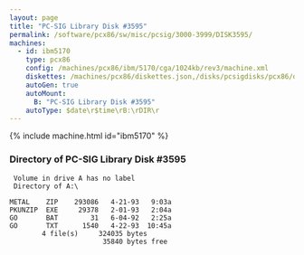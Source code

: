 ```yaml
---
layout: page
title: "PC-SIG Library Disk #3595"
permalink: /software/pcx86/sw/misc/pcsig/3000-3999/DISK3595/
machines:
  - id: ibm5170
    type: pcx86
    config: /machines/pcx86/ibm/5170/cga/1024kb/rev3/machine.xml
    diskettes: /machines/pcx86/diskettes.json,/disks/pcsigdisks/pcx86/diskettes.json
    autoGen: true
    autoMount:
      B: "PC-SIG Library Disk #3595"
    autoType: $date\r$time\rB:\rDIR\r
---
```


{% include machine.html id="ibm5170" %}

### Directory of PC-SIG Library Disk #3595

     Volume in drive A has no label
     Directory of A:\

    METAL    ZIP    293086   4-21-93   9:03a
    PKUNZIP  EXE     29378   2-01-93   2:04a
    GO       BAT        31   6-04-92   2:25a
    GO       TXT      1540   4-22-93  10:45a
            4 file(s)     324035 bytes
                           35840 bytes free
